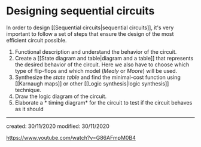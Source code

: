 # Designing sequential circuits
In order to design [[Sequential circuits|sequential circuits]], it's very important to follow a set of steps that ensure the design of the most efficient circuit possible.
1. Functional description and understand the behavior of the circuit.
2. Create a [[State diagram and table|diagram and a table]] that represents the desired behavior of the circuit. Here we also have to choose which type of flip-flops and which model (*Mealy* or *Moore*) will be used.
3. Synthesize the *state table* and find the minimal-cost function using [[Karnaugh maps]] or other [[Logic synthesis|logic synthesis]] technique.
4. Draw the logic diagram of the circuit.
5. Elaborate a * timing diagram* for the circuit to test if the circuit behaves as it should

---

created: 30/11/2020
modified: 30/11/2020

https://www.youtube.com/watch?v=G86AFmpM0B4